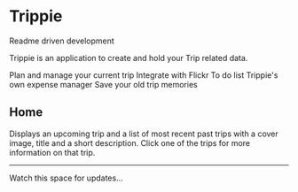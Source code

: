 # Trippie

Readme driven development

Trippie is an application to create and hold your Trip related data.

Plan and manage your current trip
Integrate with Flickr
To do list
Trippie's own expense manager
Save your old trip memories

## Home
Displays an upcoming trip and a list of most recent past trips with a cover image, title and a short description. Click one of the trips for more information on that trip.

------
Watch this space for updates...

